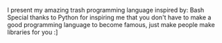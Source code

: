 I present my amazing trash programming language inspired by:
Bash
Special thanks to Python for inspiring me that you don't have to make a good programming language to become famous,
just make people make libraries for you :]

